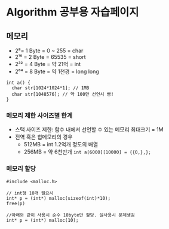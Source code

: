 # Algorithm 공부용 자습페이지

## 메모리
- 2⁸= 1 Byte = 0 ~ 255 = char
- 2¹⁶ = 2 Byte = 65535 = short
- 2³² = 4 Byte = 약 21억 = int
- 2⁶⁴ = 8 Byte = 약 1천경 = long long

```
int a() {
  char str[1024*1024*1]; // 1MB
  char str[1048576]; // 약 100만 선언시 빵!
}
```

### 메모리 제한 사이즈별 한계
- 스택 사이즈 제한: 함수 내에서 선언할 수 있는 메모리 최대크기 = 1M
- 전역 혹은 힙메모리의 경우
  - 512MB = int 1.2억개 정도의 배열
  - 256MB = 약 6천만개 `int a[6000][10000] = {{0,},};`

### 메모리 할당
```
#include <malloc.h>

// int형 10개 필요시
int* p = (int*) malloc(sizeof(int)*10);
free(p)

//아래와 같이 사용시 순수 10byte만 할당. 실사용시 문제생김
int* p = (int*) malloc(10);
```